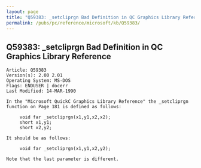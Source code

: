 ```yaml
---
layout: page
title: "Q59383: _setcliprgn Bad Definition in QC Graphics Library Reference"
permalink: /pubs/pc/reference/microsoft/kb/Q59383/
---
```


## Q59383: _setcliprgn Bad Definition in QC Graphics Library Reference

	Article: Q59383
	Version(s): 2.00 2.01
	Operating System: MS-DOS
	Flags: ENDUSER | docerr
	Last Modified: 14-MAR-1990
	
	In the "Microsoft QuickC Graphics Library Reference" the _setcliprgn
	function on Page 181 is defined as follows:
	
	     void far _setcliprgn(x1,y1,x2,x2);
	     short x1,y1;
	     short x2,y2;
	
	It should be as follows:
	
	     void far _setcliprgn(x1,y1,x2,y2);
	
	Note that the last parameter is different.
